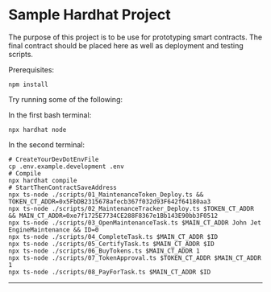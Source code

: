 # Sample Hardhat Project

The purpose of this project is to be use for prototyping smart contracts. The final contract should be placed here as well as deployment and testing scripts.

Prerequisites:

```shell
npm install
```

Try running some of the following:

In the first bash terminal:

```shell
npx hardhat node
```

In the second terminal:

```shell
# CreateYourDevDotEnvFile
cp .env.example.development .env
# Compile
npx hardhat compile
# StartThenContractSaveAddress
npx ts-node ./scripts/01_MaintenanceToken_Deploy.ts && TOKEN_CT_ADDR=0x5FbDB2315678afecb367f032d93F642f64180aa3
npx ts-node ./scripts/02_MaintenanceTracker_Deploy.ts $TOKEN_CT_ADDR && MAIN_CT_ADDR=0xe7f1725E7734CE288F8367e1Bb143E90bb3F0512
npx ts-node ./scripts/03_OpenMaintenanceTask.ts $MAIN_CT_ADDR John Jet EngineMaintenance && ID=0
npx ts-node ./scripts/04_CompleteTask.ts $MAIN_CT_ADDR $ID
npx ts-node ./scripts/05_CertifyTask.ts $MAIN_CT_ADDR $ID
npx ts-node ./scripts/06_BuyTokens.ts $MAIN_CT_ADDR 1
npx ts-node ./scripts/07_TokenApproval.ts $TOKEN_CT_ADDR $MAIN_CT_ADDR 1
npx ts-node ./scripts/08_PayForTask.ts $MAIN_CT_ADDR $ID
```

---
